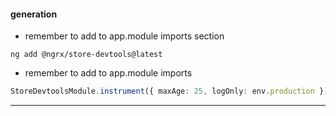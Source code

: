 


#### generation
- remember to add to app.module imports section
```console
ng add @ngrx/store-devtools@latest
```
-  remember to add to app.module imports
```typescript
StoreDevtoolsModule.instrument({ maxAge: 25, logOnly: env.production }),
```
---